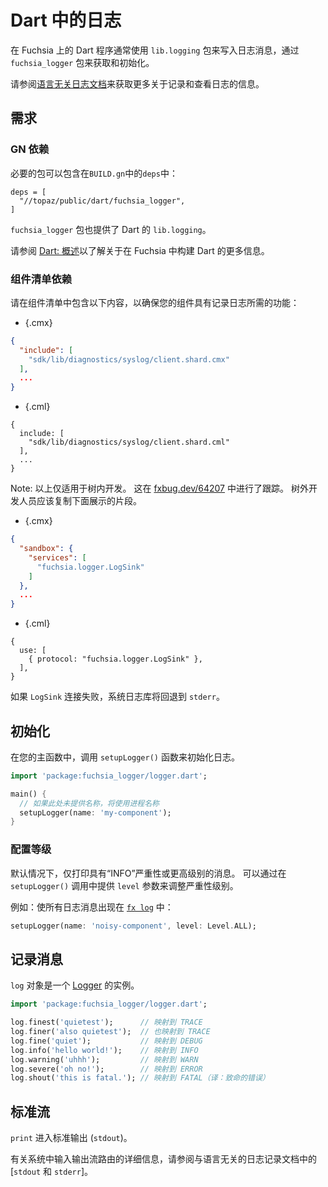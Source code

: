 <!-- # Logging in Dart -->

# Dart 中的日志

<!-- Dart programs on Fuchsia generally write log messages with the `lib.logging` package, consuming and
initializing it through the `fuchsia_logger` package. -->

在 Fuchsia 上的 Dart 程序通常使用 `lib.logging` 包来写入日志消息，通过 `fuchsia_logger` 包来获取和初始化。

<!-- See the [language agnostic logging docs] for more information
about recording and viewing logs. -->

请参阅[语言无关日志文档]来获取更多关于记录和查看日志的信息。

<!-- ## Requirements -->

## 需求

<!-- ### GN dependency -->

### GN 依赖

<!-- The necessary packages can be included with an addtion to `deps` in `BUILD.gn`: -->

必要的包可以包含在`BUILD.gn`中的`deps`中：

```
deps = [
  "//topaz/public/dart/fuchsia_logger",
]
```

<!-- The `fuchsia_logger` package also provides Dart's `lib.logging`.

See [Dart: Overview][dart-dev] for more information about building Dart within Fuchsia. -->

`fuchsia_logger` 包也提供了 Dart 的 `lib.logging`。

请参阅 [Dart: 概述][dart-dev]以了解关于在 Fuchsia 中构建 Dart 的更多信息。

<!-- ### Component manifest dependency -->

### 组件清单依赖

<!-- Ensure that your component has the required capabilities to log by including the
following in your component manifest: -->

请在组件清单中包含以下内容，以确保您的组件具有记录日志所需的功能：

   * {.cmx}

   ```json
   {
     "include": [
       "sdk/lib/diagnostics/syslog/client.shard.cmx"
     ],
     ...
   }
   ```

   * {.cml}

   ```json5
   {
     include: [
       "sdk/lib/diagnostics/syslog/client.shard.cml"
     ],
     ...
   }
   ```

<!-- Note: The above is only available for in-tree development.
This is tracked in [fxbug.dev/64207](http://fxbug.dev/64207).
Out of tree developers should copy the snippets shown below instead. -->

Note: 以上仅适用于树内开发。
这在 [fxbug.dev/64207](http://fxbug.dev/64207) 中进行了跟踪。
树外开发人员应该复制下面展示的片段。

   * {.cmx}

   ```json
   {
     "sandbox": {
       "services": [
         "fuchsia.logger.LogSink"
       ]
     },
     ...
   }
   ```

   * {.cml}

   ```json5
   {
     use: [
       { protocol: "fuchsia.logger.LogSink" },
     ],
   }
   ```

<!-- The syslog library will fallback to `stderr` if the `LogSink` connection fails. -->

如果 `LogSink` 连接失败，系统日志库将回退到 `stderr`。

<!-- ## Initialization -->

## 初始化

<!-- In your main function, call the `setupLogger()` function to initialize logging: -->

在您的主函数中，调用 `setupLogger()` 函数来初始化日志。

<!-- ```dart
import 'package:fuchsia_logger/logger.dart';

main() {
  // process name will be used if no name is provided here
  setupLogger(name: 'my-component');
}
``` -->

```dart
import 'package:fuchsia_logger/logger.dart';

main() {
  // 如果此处未提供名称，将使用进程名称
  setupLogger(name: 'my-component');
}
```

<!-- ### Configure severity -->

### 配置等级

<!-- By default only messages with `INFO` severity or higher are printed. Severity level can be adjusted
by providing the `level` parameter in the `setupLogger()` call. -->

默认情况下，仅打印具有“INFO”严重性或更高级别的消息。
可以通过在 `setupLogger()` 调用中提供 `level` 参数来调整严重性级别。

<!-- For example, to make all log messages appear in [`fx log`]: -->

例如：使所有日志消息出现在 [`fx log`] 中：

```dart
setupLogger(name: 'noisy-component', level: Level.ALL);
```

<!-- ## Recording messages -->

## 记录消息

<!-- The `log` object is a [Logger] instance. -->

`log` 对象是一个 [Logger] 的实例。

<!-- ```dart
import 'package:fuchsia_logger/logger.dart';

log.finest('quietest');      // maps to TRACE
log.finer('also quietest');  // maps to TRACE also
log.fine('quiet');           // maps to DEBUG
log.info('hello world!');    // maps to INFO
log.warning('uhhh');         // maps to WARN
log.severe('oh no!');        // maps to ERROR
log.shout('this is fatal.'); // maps to FATAL
``` -->

```dart
import 'package:fuchsia_logger/logger.dart';

log.finest('quietest');      // 映射到 TRACE
log.finer('also quietest');  // 也映射到 TRACE
log.fine('quiet');           // 映射到 DEBUG
log.info('hello world!');    // 映射到 INFO
log.warning('uhhh');         // 映射到 WARN
log.severe('oh no!');        // 映射到 ERROR
log.shout('this is fatal.'); // 映射到 FATAL（译：致命的错误）
```

<!-- ## Standard streams -->

## 标准流

<!-- `print` goes to standard out (`stdout`). -->

`print` 进入标准输出 (`stdout`)。

<!-- See [`stdout` & `stderr`] in the language-agnostic logging docs for details on the routing of stdio
streams in the system. -->

有关系统中输入输出流路由的详细信息，请参阅与语言无关的日志记录文档中的 [`stdout` 和 `stderr`]。

[Logger]: https://pub.dev/documentation/logging/latest/logging/Logger-class.html
[`fx log`]: /docs/development/diagnostics/logs/viewing.md
[dart-dev]: /docs/development/languages/dart/README.md
[`.cmx` file]: /docs/concepts/components/v1/component_manifests.md
[`stdout` & `stderr`]: /docs/development/diagnostics/logs/recording.md#stdout-stderr
[语言无关日志文档]: /docs/concepts/diagnostics/logs/README.md
